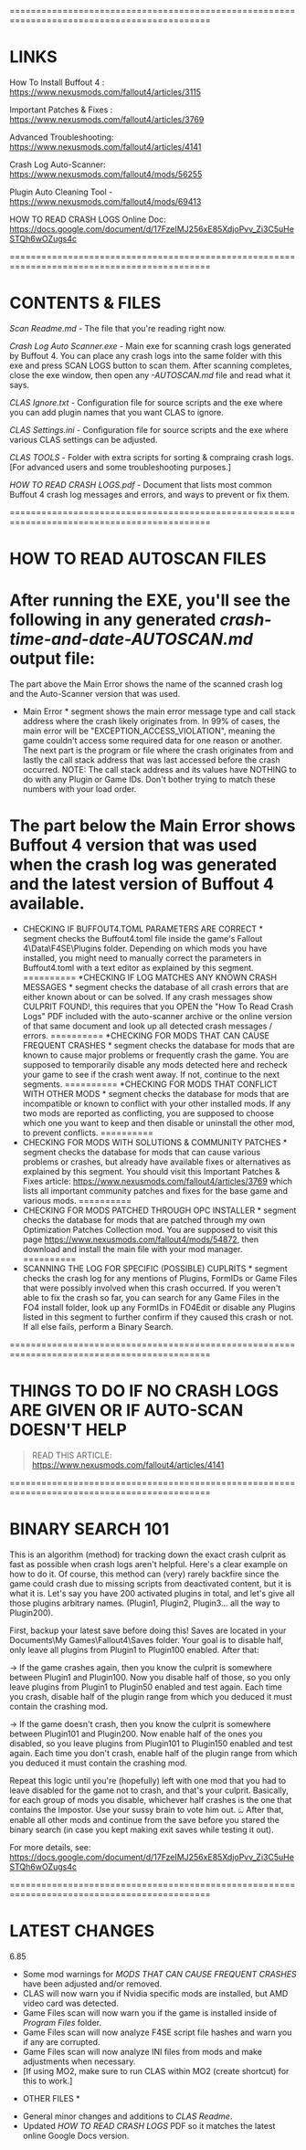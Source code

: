 ============================================================================================
# LINKS #

How To Install Buffout 4 : https://www.nexusmods.com/fallout4/articles/3115

Important Patches & Fixes : https://www.nexusmods.com/fallout4/articles/3769

Advanced Troubleshooting: https://www.nexusmods.com/fallout4/articles/4141

Crash Log Auto-Scanner: https://www.nexusmods.com/fallout4/mods/56255

Plugin Auto Cleaning Tool - https://www.nexusmods.com/fallout4/mods/69413

HOW TO READ CRASH LOGS Online Doc: https://docs.google.com/document/d/17FzeIMJ256xE85XdjoPvv_Zi3C5uHeSTQh6wOZugs4c

============================================================================================
# CONTENTS & FILES #

*Scan Readme.md* - The file that you're reading right now.

*Crash Log Auto Scanner.exe* - Main exe for scanning crash logs generated by Buffout 4. You can place any crash logs into the same folder with this exe
and press SCAN LOGS button to scan them. After scanning completes, close the exe window, then open any *-AUTOSCAN.md* file and read what it says.

*CLAS Ignore.txt* - Configuration file for source scripts and the exe where you can add plugin names that you want CLAS to ignore.

*CLAS Settings.ini* - Configuration file for source scripts and the exe where various CLAS settings can be adjusted.

*CLAS TOOLS* - Folder with extra scripts for sorting & compraing crash logs. [For advanced users and some troubleshooting purposes.]

*HOW TO READ CRASH LOGS.pdf* - Document that lists most common Buffout 4 crash log messages and errors, and ways to prevent or fix them.

============================================================================================
# HOW TO READ AUTOSCAN FILES #

After running the EXE, you'll see the following in any generated *crash-time-and-date-AUTOSCAN.md* output file:
==========
The part above the Main Error shows the name of the scanned crash log and the Auto-Scanner version that was used.

* Main Error * segment shows the main error message type and call stack address where the crash likely originates from.
In 99% of cases, the main error will be "EXCEPTION_ACCESS_VIOLATION", meaning the game couldn't access some required data for one reason or another.
The next part is the program or file where the crash originates from and lastly the call stack address that was last accessed before the crash occurred.
NOTE: The call stack address and its values have NOTHING to do with any Plugin or Game IDs. Don't bother trying to match these numbers with your load order.

The part below the Main Error shows Buffout 4 version that was used when the crash log was generated and the latest version of Buffout 4 available.
==========
* CHECKING IF BUFFOUT4.TOML PARAMETERS ARE CORRECT * segment checks the Buffout4.toml file inside the game's Fallout 4\Data\F4SE\Plugins folder.
Depending on which mods you have installed, you might need to manually correct the parameters in Buffout4.toml with a text editor as explained by this segment.
==========
*CHECKING IF LOG MATCHES ANY KNOWN CRASH MESSAGES * segment checks the database of all crash errors that are either known about or can be solved.
If any crash messages show CULPRIT FOUND!, this requires that you OPEN the "How To Read Crash Logs" PDF included with the auto-scanner archive
or the online version of that same document and look up all detected crash messages / errors.
==========
*CHECKING FOR MODS THAT CAN CAUSE FREQUENT CRASHES * segment checks the database for mods that are known to cause major problems or frequently crash the game.
You are supposed to temporarily disable any mods detected here and recheck your game to see if the crash went away. If not, continue to the next segments.
==========
*CHECKING FOR MODS THAT CONFLICT WITH OTHER MODS * segment checks the database for mods that are incompatible or known to conflict with your other installed mods.
If any two mods are reported as conflicting, you are supposed to choose which one you want to keep and then disable or uninstall the other mod, to prevent conflicts.
==========
* CHECKING FOR MODS WITH SOLUTIONS & COMMUNITY PATCHES * segment checks the database for mods that can cause various problems or crashes,
but already have available fixes or alternatives as explained by this segment. You should visit this Important Patches & Fixes article:
https://www.nexusmods.com/fallout4/articles/3769 which lists all important community patches and fixes for the base game and various mods.
==========
* CHECKING FOR MODS PATCHED THROUGH OPC INSTALLER * segment checks the database for mods that are patched through my own Optimization Patches Collection mod.
You are supposed to visit this page https://www.nexusmods.com/fallout4/mods/54872, then download and install the main file with your mod manager.
==========
* SCANNING THE LOG FOR SPECIFIC (POSSIBLE) CUPLRITS * segment checks the crash log for any
mentions of Plugins, FormIDs or Game Files that were possibly involved when this crash occurred.
If you weren't able to fix the crash so far, you can search for any Game Files in the FO4 install folder, look up any FormIDs in FO4Edit
or disable any Plugins listed in this segment to further confirm if they caused this crash or not. If all else fails, perform a Binary Search.

============================================================================================
# THINGS TO DO IF NO CRASH LOGS ARE GIVEN OR IF AUTO-SCAN DOESN'T HELP #

> READ THIS ARTICLE: https://www.nexusmods.com/fallout4/articles/4141

============================================================================================
# BINARY SEARCH 101 #

This is an algorithm (method) for tracking down the exact crash culprit as fast as possible when crash logs aren't helpful. Here's a clear example on how to do it.
Of course, this method can (very) rarely backfire since the game could crash due to missing scripts from deactivated content, but it is what it is.
Let's say you have 200 activated plugins in total, and let's give all those plugins arbitrary names. (Plugin1, Plugin2, Plugin3... all the way to Plugin200).

First, backup your latest save before doing this! Saves are located in your Documents\My Games\Fallout4\Saves folder.
Your goal is to disable half, only leave all plugins from Plugin1 to Plugin100 enabled. After that:

-> If the game crashes again, then you know the culprit is somewhere between Plugin1 and Plugin100.  Now you disable half of those, so you only leave plugins from
Plugin1 to Plugin50 enabled and test again. Each time you crash, disable half of the plugin range from which you deduced it must contain the crashing mod.

-> If the game doesn't crash, then you know the culprit is somewhere between Plugin101 and Plugin200. Now enable half of the ones you disabled, so you leave plugins from
Plugin101 to Plugin150 enabled and test again. Each time you don't crash, enable half of the plugin range from which you deduced it must contain the crashing mod.

Repeat this logic until you're (hopefully) left with one mod that you had to leave disabled for the game not to crash, and that's your culprit.
Basically, for each group of mods you disable, whichever half crashes is the one that contains the Impostor. Use your sussy brain to vote him out. ඞ
After that, enable all other mods and continue from the save before you stared the binary search (in case you kept making exit saves while testing it out).

For more details, see: https://docs.google.com/document/d/17FzeIMJ256xE85XdjoPvv_Zi3C5uHeSTQh6wOZugs4c

============================================================================================
# LATEST CHANGES #

6.85
- Some mod warnings for *MODS THAT CAN CAUSE FREQUENT CRASHES* have been adjusted and/or removed.
- CLAS will now warn you if Nvidia specific mods are installed, but AMD video card was detected.
- Game Files scan will now warn you if the game is installed inside of *Program Files* folder.
- Game Files scan will now analyze F4SE script file hashes and warn you if any are corrupted.
- Game Files scan will now analyze INI files from mods and make adjustments when necessary.
- [If using MO2, make sure to run CLAS within MO2 (create shortcut) for this to work.]

* OTHER FILES *
- General minor changes and additions to *CLAS Readme*.
- Updated *HOW TO READ CRASH LOGS* PDF so it matches the latest online Google Docs version.

